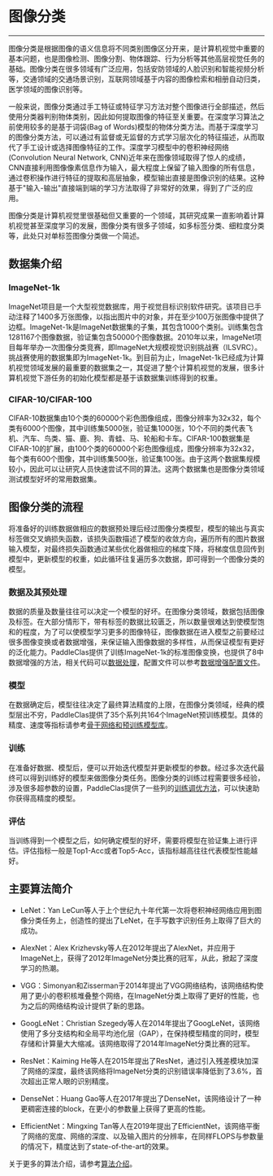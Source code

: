 # 图像分类
---

图像分类是根据图像的语义信息将不同类别图像区分开来，是计算机视觉中重要的基本问题，也是图像检测、图像分割、物体跟踪、行为分析等其他高层视觉任务的基础。图像分类在很多领域有广泛应用，包括安防领域的人脸识别和智能视频分析等，交通领域的交通场景识别，互联网领域基于内容的图像检索和相册自动归类，医学领域的图像识别等。

一般来说，图像分类通过手工特征或特征学习方法对整个图像进行全部描述，然后使用分类器判别物体类别，因此如何提取图像的特征至关重要。在深度学习算法之前使用较多的是基于词袋(Bag of Words)模型的物体分类方法。而基于深度学习的图像分类方法，可以通过有监督或无监督的方式学习层次化的特征描述，从而取代了手工设计或选择图像特征的工作。深度学习模型中的卷积神经网络(Convolution Neural Network, CNN)近年来在图像领域取得了惊人的成绩，CNN直接利用图像像素信息作为输入，最大程度上保留了输入图像的所有信息，通过卷积操作进行特征的提取和高层抽象，模型输出直接是图像识别的结果。这种基于"输入-输出"直接端到端的学习方法取得了非常好的效果，得到了广泛的应用。

图像分类是计算机视觉里很基础但又重要的一个领域，其研究成果一直影响着计算机视觉甚至深度学习的发展，图像分类有很多子领域，如多标签分类、细粒度分类等，此处只对单标签图像分类做一个简述。


## 数据集介绍

### ImageNet-1k

ImageNet项目是一个大型视觉数据库，用于视觉目标识别软件研究。该项目已手动注释了1400多万张图像，以指出图片中的对象，并在至少100万张图像中提供了边框。ImageNet-1k是ImageNet数据集的子集，其包含1000个类别。训练集包含1281167个图像数据，验证集包含50000个图像数据。2010年以来，ImageNet项目每年举办一次图像分类竞赛，即ImageNet大规模视觉识别挑战赛（ILSVRC）。挑战赛使用的数据集即为ImageNet-1k。到目前为止，ImageNet-1k已经成为计算机视觉领域发展的最重要的数据集之一，其促进了整个计算机视觉的发展，很多计算机视觉下游任务的初始化模型都是基于该数据集训练得到的权重。

### CIFAR-10/CIFAR-100

CIFAR-10数据集由10个类的60000个彩色图像组成，图像分辨率为32x32，每个类有6000个图像，其中训练集5000张，验证集1000张，10个不同的类代表飞机、汽车、鸟类、猫、鹿、狗、青蛙、马、轮船和卡车。CIFAR-100数据集是CIFAR-10的扩展，由100个类的60000个彩色图像组成，图像分辨率为32x32，每个类有600个图像，其中训练集500张，验证集100张。由于这两个数据集规模较小，因此可以让研究人员快速尝试不同的算法。这两个数据集也是图像分类领域测试模型好坏的常用数据集。

## 图像分类的流程

将准备好的训练数据做相应的数据预处理后经过图像分类模型，模型的输出与真实标签做交叉熵损失函数，该损失函数描述了模型的收敛方向，遍历所有的图片数据输入模型，对最终损失函数通过某些优化器做相应的梯度下降，将梯度信息回传到模型中，更新模型的权重，如此循环往复遍历多次数据，即可得到一个图像分类的模型。

### 数据及其预处理

数据的质量及数量往往可以决定一个模型的好坏。在图像分类领域，数据包括图像及标签。在大部分情形下，带有标签的数据比较匮乏，所以数量很难达到使模型饱和的程度，为了可以使模型学习更多的图像特征，图像数据在进入模型之前要经过很多图像变换或者数据增强，来保证输入图像数据的多样性，从而保证模型有更好的泛化能力。PaddleClas提供了训练ImageNet-1k的标准图像变换，也提供了8中数据增强的方法，相关代码可以[数据处理](../../../ppcls/data/preprocess)，配置文件可以参考[数据增强配置文件](../../../ppcls/configs/ImageNet/DataAugment)。

### 模型

在数据确定后，模型往往决定了最终算法精度的上限，在图像分类领域，经典的模型层出不穷，PaddleClas提供了35个系列共164个ImageNet预训练模型。具体的精度、速度等指标请参考[骨干网络和预训练模型库](../ImageNet_models_cn.md)。

### 训练

在准备好数据、模型后，便可以开始迭代模型并更新模型的参数。经过多次迭代最终可以得到训练好的模型来做图像分类任务。图像分类的训练过程需要很多经验，涉及很多超参数的设置，PaddleClas提供了一些列的[训练调优方法](../models/Tricks.md)，可以快速助你获得高精度的模型。

### 评估

当训练得到一个模型之后，如何确定模型的好坏，需要将模型在验证集上进行评估。评估指标一般是Top1-Acc或者Top5-Acc，该指标越高往往代表模型性能越好。


## 主要算法简介

- LeNet：Yan LeCun等人于上个世纪九十年代第一次将卷积神经网络应用到图像分类任务上，创造性的提出了LeNet，在手写数字识别任务上取得了巨大的成功。

- AlexNet：Alex Krizhevsky等人在2012年提出了AlexNet，并应用于ImageNet上，获得了2012年ImageNet分类比赛的冠军，从此，掀起了深度学习的热潮。

- VGG：Simonyan和Zisserman于2014年提出了VGG网络结构，该网络结构使用了更小的卷积核堆叠整个网络，在ImageNet分类上取得了更好的性能，也为之后的网络结构设计提供了新的思路。

- GoogLeNet：Christian Szegedy等人在2014年提出了GoogLeNet，该网络使用了多分支结构和全局平均池化层（GAP），在保持模型精度的同时，模型存储和计算量大大缩减。该网络取得了2014年ImageNet分类比赛的冠军。

- ResNet：Kaiming He等人在2015年提出了ResNet，通过引入残差模块加深了网络的深度，最终该网络将ImageNet分类的识别错误率降低到了3.6\%，首次超出正常人眼的识别精度。

- DenseNet：Huang Gao等人在2017年提出了DenseNet，该网络设计了一种更稠密连接的block，在更小的参数量上获得了更高的性能。

- EfficientNet：Mingxing Tan等人在2019年提出了EfficientNet，该网络平衡了网络的宽度、网络的深度、以及输入图片的分辨率，在同样FLOPS与参数量的情况下，精度达到了state-of-the-art的效果。

关于更多的算法介绍，请参考[算法介绍](../models)。




